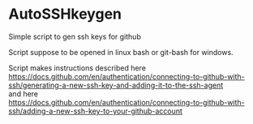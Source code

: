 # AutoSSHkeygen
Simple script to gen ssh keys for github  

Script suppose to be opened in linux bash or git-bash for windows.

Script makes instructions described here  
https://docs.github.com/en/authentication/connecting-to-github-with-ssh/generating-a-new-ssh-key-and-adding-it-to-the-ssh-agent  
and here  
https://docs.github.com/en/authentication/connecting-to-github-with-ssh/adding-a-new-ssh-key-to-your-github-account   
